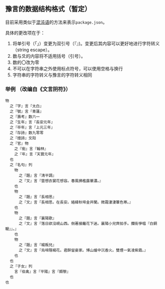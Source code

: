 ## 豫言的数据结构格式（暂定）

目前采用类似于[混沌语](https://github.com/wenyan-lang/book/blob/master/10%20格物第十.md)的方法来表示`package.json`。

具体的更改项在于：
1. 将单引号（「」）变更为双引号（『』)。变更后其内容可以更好地进行字符转义（string escape）。
2. 数与爻的内容将不适用括号（引号）。
3. 数的〇改为零
4. 不可以在字符串之外使用标点符号，可以使用空格与换行
5. 字符串的字符转义与豫言的字符转义相同

### 举例 （改编自《文言阴符》）

```
物
  之『字』言『太白』
  之『號』言『青蓮』
  之『壽考』数六一
  之『生年』言『長安元年』
  之『卒年』言『上元三年』
  之『存詩』数九零零
  之『擅詩』爻阳
  之『官』物
    之『銜』言『翰林』
    之『年』言『天寶元年』
  也
  之『名句』列
    物
      之『題』言『清平調』
      之『文』言『雲想衣裳花想容。春風拂檻露華濃。』
    也
    物
      之『題』言『長相思』
      之『文』言『長相思。在長安。絡緯秋啼金井闌。微霜淒淒簟色寒。』
    也
    物
      之『題』言『襄陽歌』
      之『文』言『落日欲沒峴山西。倒著接蘺花下迷。襄陽小兒齊拍手。攔街爭唱『白銅鞮』』。』
    也
    物
      之『題』言『楊叛兒』
      之『文』言『烏啼隱楊花。君醉留妾家。博山爐中沉香火。雙煙一氣凌紫霞。』
    也
  也
  之『子女』列
    言『伯禽』言『平陽』言『頗黎』
  也
也
```